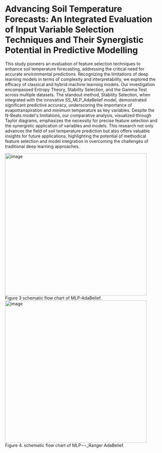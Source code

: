 # Advancing Soil Temperature Forecasts: An Integrated Evaluation of Input Variable Selection Techniques and Their Synergistic Potential in Predictive Modelling






This study pioneers an evaluation of feature selection techniques to enhance soil temperature forecasting, addressing the critical need for accurate environmental predictions. Recognizing the limitations of deep learning models in terms of complexity and interpretability, we explored the efficacy of classical and hybrid machine learning models. Our investigation encompassed Entropy Theory, Stability Selection, and the Gamma Test across multiple datasets. The standout method, Stability Selection, when integrated with the innovative SS_MLP_AdaBelief model, demonstrated significant predictive accuracy, underscoring the importance of evapotranspiration and minimum temperature as key variables. Despite the N-Beats model's limitations, our comparative analysis, visualized through Taylor diagrams, emphasizes the necessity for precise feature selection and the synergistic application of variables and models. This research not only advances the field of soil temperature prediction but also offers valuable insights for future applications, highlighting the potential of methodical feature selection and model integration in overcoming the challenges of traditional deep learning approaches.

<img width="468" alt="image" src="https://github.com/rohit211-s/Advancing-Soil-Temperature-Forecasts-An-Integrated-Evaluation-of-IVS-Techniques/assets/67229152/88cddba4-fe94-4fe0-a03c-b5bba2a53720">
Figure 3 schematic flow chart of MLP-AdaBelief.


<img width="468" alt="image" src="https://github.com/rohit211-s/Advancing-Soil-Temperature-Forecasts-An-Integrated-Evaluation-of-IVS-Techniques/assets/67229152/938e56c8-24d0-4728-b1f8-bd9e901cf601">
Figure 4. schematic flow chart of MLP¬¬_Ranger AdaBelief.



